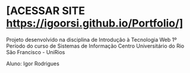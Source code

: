 # [ACESSAR SITE https://igoorsi.github.io/Portfolio/]

Projeto desenvolvido na disciplina de Introdução à Tecnologia Web
1º Período do curso de Sistemas de Informação
Centro Universitário do Rio São Francisco - UniRios

Aluno: Igor Rodrigues
